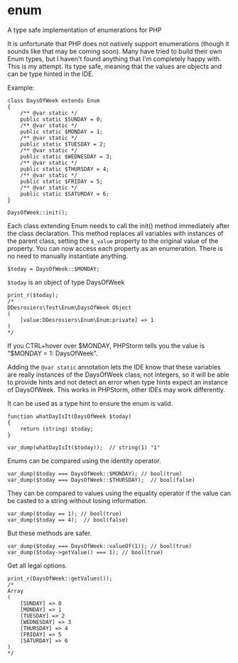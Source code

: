 # enum
A type safe implementation of enumerations for PHP

It is unfortunate that PHP does not natively support enumerations (though it sounds like that may be coming soon).  Many have tried to build their own Enum types, but I haven't found anything that I'm completely happy with.  This is my attempt.  Its type safe, meaning that the values are objects and can be type hinted in the IDE.

Example:
```
class DaysOfWeek extends Enum
{
    /** @var static */
    public static $SUNDAY = 0;
    /** @var static */
    public static $MONDAY = 1;
    /** @var static */
    public static $TUESDAY = 2;
    /** @var static */
    public static $WEDNESDAY = 3;
    /** @var static */
    public static $THURSDAY = 4;
    /** @var static */
    public static $FRIDAY = 5;
    /** @var static */
    public static $SATURDAY = 6;
}

DaysOfWeek::init();
```

Each class extending Enum needs to call the init() method immediately after the class declaration.  This method replaces all variables with instances of the parent class, setting the `$_value` property to the original value of the property.  You can now access each property as an enumeration.  There is no need to manually instantiate anything.

`$today = DaysOfWeek::$MONDAY;`

`$today` is an object of type DaysOfWeek
```
print_r($today);
/*
DDesrosiers\Test\Enum\DaysOfWeek Object
(
    [value:DDesrosiers\Enum\Enum:private] => 1
)
*/
```
If you CTRL+hover over $MONDAY, PHPStorm tells you the value is "$MONDAY = 1: DaysOfWeek".

Adding the `@var static` annotation lets the IDE know that these variables are really instances of the DaysOfWeek class, not integers, so it will be able to provide hints and not detect an error when type hints expect an instance of DaysOfWeek.  This works in PHPStorm, other IDEs may work differently.

It can be used as a type hint to ensure the enum is valid.
```
function whatDayIsIt(DaysOfWeek $today)
{
    return (string) $today;
}

var_dump(whatDayIsIt($today));  // string(1) "1"
```

Enums can be compared using the identity operator.
```
var_dump($today === DaysOfWeek::$MONDAY); // bool(true)
var_dump($today === DaysOfWeek::$THURSDAY);  // bool(false)
```

They can be compared to values using the equality operator if the value can be casted to a string without losing information.
```
var_dump($today == 1); // bool(true)
var_dump($today == 4);  // bool(false)
```

But these methods are safer.
```
var_dump($today === DaysOfWeek::valueOf(1)); // bool(true)
var_dump($today->getValue() === 1); // bool(true)
```

Get all legal options.
```
print_r(DaysOfWeek::getValues());
/*
Array
(
    [SUNDAY] => 0
    [MONDAY] => 1
    [TUESDAY] => 2
    [WEDNESDAY] => 3
    [THURSDAY] => 4
    [FRIDAY] => 5
    [SATURDAY] => 6
)
*/
